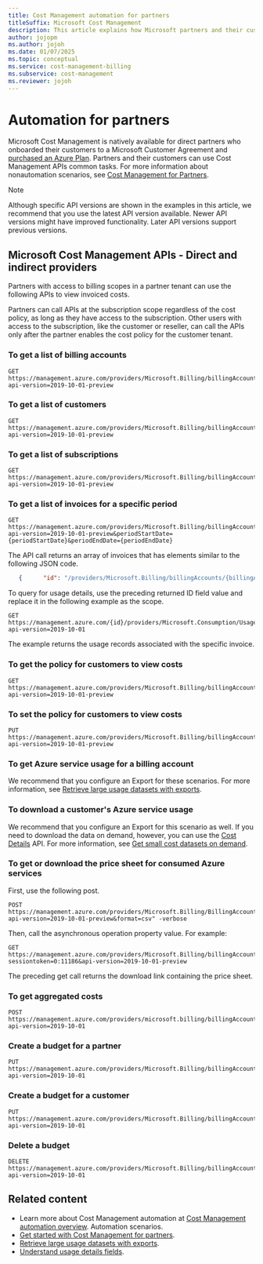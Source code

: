 ```yaml
---
title: Cost Management automation for partners
titleSuffix: Microsoft Cost Management
description: This article explains how Microsoft partners and their customers can use Cost Management APIs for common tasks.
author: jojopm
ms.author: jojoh
ms.date: 01/07/2025
ms.topic: conceptual
ms.service: cost-management-billing
ms.subservice: cost-management
ms.reviewer: jojoh
---
```


# Automation for partners

Microsoft Cost Management is natively available for direct partners who onboarded their customers to a Microsoft Customer Agreement and [purchased an Azure Plan](/partner-center/purchase-azure-plan). Partners and their customers can use Cost Management APIs common tasks. For more information about nonautomation scenarios, see [Cost Management for Partners](../costs/get-started-partners.md).

>[!NOTE]
> Although specific API versions are shown in the examples in this article, we recommend that you use the latest API version available. Newer API versions might have improved functionality. Later API versions support previous versions.

## Microsoft Cost Management APIs - Direct and indirect providers

Partners with access to billing scopes in a partner tenant can use the following APIs to view invoiced costs.

Partners can call APIs at the subscription scope regardless of the cost policy, as long as they have access to the subscription. Other users with access to the subscription, like the customer or reseller, can call the APIs only after the partner enables the cost policy for the customer tenant.

### To get a list of billing accounts

```http
GET https://management.azure.com/providers/Microsoft.Billing/billingAccounts?api-version=2019-10-01-preview 
```

### To get a list of customers

```http
GET https://management.azure.com/providers/Microsoft.Billing/billingAccounts/{billingAccountName}/customers?api-version=2019-10-01-preview 
```

### To get a list of subscriptions

```http
GET https://management.azure.com/providers/Microsoft.Billing/billingAccounts/{billingAccountName}/billingSubscriptions?api-version=2019-10-01-preview 
```

### To get a list of invoices for a specific period

```http
GET https://management.azure.com/providers/Microsoft.Billing/billingAccounts/{billingAccountName}/invoices?api-version=2019-10-01-preview&periodStartDate={periodStartDate}&periodEndDate={periodEndDate} 
```
The API call returns an array of invoices that has elements similar to the following JSON code.

```json
   {      "id": "/providers/Microsoft.Billing/billingAccounts/{billingAccountID}/billingProfiles/{BillingProfileID}/invoices/{InvoiceID}",      "name": "{InvoiceID}",      "properties": {        "amountDue": {          "currency": "USD",          "value": x.xx        },        ...    } 
```

To query for usage details, use the preceding returned ID field value and replace it in the following example as the scope.

```http
GET https://management.azure.com/{id}/providers/Microsoft.Consumption/UsageDetails?api-version=2019-10-01 
```

The example returns the usage records associated with the specific invoice.

### To get the policy for customers to view costs

```http
GET https://management.azure.com/providers/Microsoft.Billing/billingAccounts/{billingAccountName}/customers/{customerID}/policies/default?api-version=2019-10-01-preview 
```

### To set the policy for customers to view costs

```http
PUT https://management.azure.com/providers/Microsoft.Billing/billingAccounts/{billingAccountName}/customers/{customerID}/policies/default?api-version=2019-10-01-preview 
```

### To get Azure service usage for a billing account

We recommend that you configure an Export for these scenarios. For more information, see [Retrieve large usage datasets with exports](../costs/ingest-azure-usage-at-scale.md).

### To download a customer's Azure service usage

We recommend that you configure an Export for this scenario as well. If you need to download the data on demand, however, you can use the [Cost Details](/rest/api/cost-management/generate-cost-details-report) API. For more information, see [Get small cost datasets on demand](get-small-usage-datasets-on-demand.md).

### To get or download the price sheet for consumed Azure services

First, use the following post.

```http
POST https://management.azure.com/providers/Microsoft.Billing/BillingAccounts/{billingAccountName}/billingProfiles/{billingProfileID}/pricesheet/default/download?api-version=2019-10-01-preview&format=csv" -verbose 
```

Then, call the asynchronous operation property value. For example:

```http
GET https://management.azure.com/providers/Microsoft.Billing/billingAccounts/{billingAccountName}/billingProfiles/{billingProfileID}/pricesheetDownloadOperations/{operation}?sessiontoken=0:11186&api-version=2019-10-01-preview 
```

The preceding get call returns the download link containing the price sheet.

### To get aggregated costs

```http
POST https://management.azure.com/providers/microsoft.billing/billingAccounts/{billingAccountName}/providers/microsoft.costmanagement/query?api-version=2019-10-01 
```

### Create a budget for a partner

```http
PUT https://management.azure.com/providers/Microsoft.Billing/billingAccounts/{billingAccountName}/providers/Microsoft.CostManagement/budgets/partnerworkshopbudget?api-version=2019-10-01 
```

### Create a budget for a customer

```http
PUT https://management.azure.com/providers/Microsoft.Billing/billingAccounts/{billingAccountName}/customers/{customerID}/providers/Microsoft.Consumption/budgets/{budgetName}?api-version=2019-10-01 
```

### Delete a budget

```http
DELETE https://management.azure.com/providers/Microsoft.Billing/billingAccounts/{billingAccountId}/providers/Microsoft.CostManagement/budgets/{budgetName}?api-version=2019-10-01 
```

## Related content

- Learn more about Cost Management automation at [Cost Management automation overview](automation-overview.md).
Automation scenarios.
- [Get started with Cost Management for partners](../costs/get-started-partners.md#cost-management-rest-apis).
- [Retrieve large usage datasets with exports](../costs/ingest-azure-usage-at-scale.md).
- [Understand usage details fields](understand-usage-details-fields.md). 